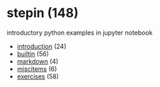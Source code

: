 # stepin (148)
introductory python examples in jupyter notebook

+ [introduction](introduction/README.md) (24)
+ [builtin](builtin/README.md) (56)
+ [markdown](markdown/README.md) (4)
+ [miscitems](miscitems/README.md) (6)
+ [exercises](exercises/README.md) (58)
